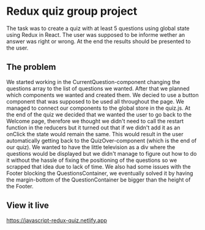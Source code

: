 # Redux quiz group project

The task was to create a quiz with at least 5 questions using global state using Redux in React. The user was supposed to be informe wether an answer was right or wrong. At the end the results should be presented to the user.

## The problem

We started working in the CurrentQuestion-component changing the questions array to the list of questions we wanted. After that we planned which components we wanted and created them. We decied to use a button component that was supposed to be used all throughout the page. We managed to connect our components to the global store in the quiz.js. At the end of the quiz we decided that we wanted the user to go back to the Welcome page, therefore we thought we didn't need to call the restart function in the reducers but it turned out that if we didn't add it as an onClick the state would remain the same. This would result in the user automatically getting back to the QuizOver-component (which is the end of our quiz). We wanted to have the little television as a div where the questions would be displayed but we didn't manage to figure out how to do it without the hassle of fixing the positioning of the questions so we scrapped that idea due to lack of time. We also had some issues with the Footer blocking the QuestionsContainer, we eventually solved it by having the margin-bottom of the QuestionContainer be bigger than the height of the Footer.  

## View it live

https://javascript-redux-quiz.netlify.app
